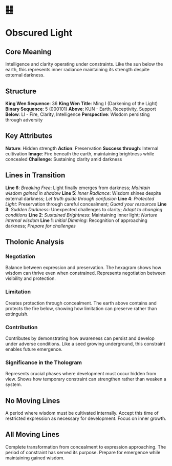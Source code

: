 # ䷣ 
# Obscured Light

## Core Meaning
Intelligence and clarity operating under constraints. Like the sun below the earth, this represents inner radiance maintaining its strength despite external darkness.

## Structure
**King Wen Sequence**: 36
**King Wen Title**: Ming I (Darkening of the Light)
**Binary Sequence**: 5 (000101)
**Above**: KUN - Earth, Receptivity, Support
**Below**: LI - Fire, Clarity, Intelligence
**Perspective**: Wisdom persisting through adversity

## Key Attributes
**Nature**: Hidden strength
**Action**: Preservation
**Success through**: Internal cultivation
**Image**: Fire beneath the earth, maintaining brightness while concealed
**Challenge**: Sustaining clarity amid darkness

## Lines in Transition
**Line 6**: *Breaking Free*: Light finally emerges from darkness; *Maintain wisdom gained in shadow*
**Line 5**: *Inner Radiance*: Wisdom shines despite external darkness; *Let truth guide through confusion*
**Line 4**: *Protected Light*: Preservation through careful concealment; *Guard your resources*
**Line 3**: *Sudden Darkness*: Unexpected challenges to clarity; *Adapt to changing conditions*
**Line 2**: *Sustained Brightness*: Maintaining inner light; *Nurture internal wisdom*
**Line 1**: *Initial Dimming*: Recognition of approaching darkness; *Prepare for challenges*

## Tholonic Analysis
### Negotiation
Balance between expression and preservation. The hexagram shows how wisdom can thrive even when constrained. Represents negotiation between visibility and protection.

### Limitation
Creates protection through concealment. The earth above contains and protects the fire below, showing how limitation can preserve rather than extinguish.

### Contribution
Contributes by demonstrating how awareness can persist and develop under adverse conditions. Like a seed growing underground, this constraint enables future emergence.

### Significance in the Thologram
Represents crucial phases where development must occur hidden from view. Shows how temporary constraint can strengthen rather than weaken a system.

## No Moving Lines
A period where wisdom must be cultivated internally. Accept this time of restricted expression as necessary for development. Focus on inner growth.

## All Moving Lines
Complete transformation from concealment to expression approaching. The period of constraint has served its purpose. Prepare for emergence while maintaining gained wisdom.